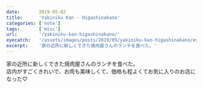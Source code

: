 ```yaml
---
date:       2019-05-02
title:      'Yakiniku Kan - Higashinakano'
categories: ['note']
tags:       ['misc']
url:        '/yakiniku-kan-higashinakano/'
eyecatch:   '/assets/images/posts/2019/05/yakiniku-kan-higashinakano/eyecatch.jpg'
excerpt:    '家の近所に新しくできた焼肉屋さんのランチを食べた。'
---
```


家の近所に新しくできた焼肉屋さんのランチを食べた。  
店内がすごくきれいで、お肉も美味しくて、価格も程よくてお気に入りのお店になった♡
